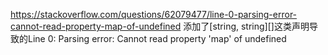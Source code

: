 https://stackoverflow.com/questions/62079477/line-0-parsing-error-cannot-read-property-map-of-undefined
添加了[string, string][]这类声明导致的Line 0: Parsing error: Cannot read property 'map' of undefined